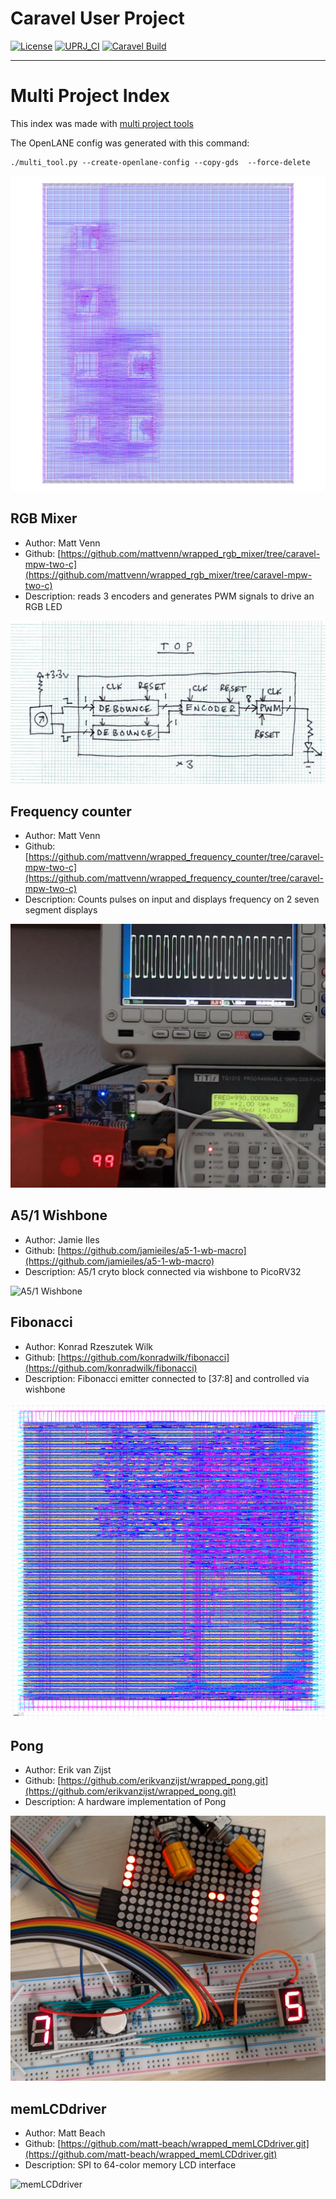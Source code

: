 # Caravel User Project

[![License](https://img.shields.io/badge/License-Apache%202.0-blue.svg)](https://opensource.org/licenses/Apache-2.0) [![UPRJ_CI](https://github.com/efabless/caravel_project_example/actions/workflows/user_project_ci.yml/badge.svg)](https://github.com/efabless/caravel_project_example/actions/workflows/user_project_ci.yml) [![Caravel Build](https://github.com/efabless/caravel_project_example/actions/workflows/caravel_build.yml/badge.svg)](https://github.com/efabless/caravel_project_example/actions/workflows/caravel_build.yml)

---

# Multi Project Index

This index was made with [multi project tools](https://github.com/mattvenn/multi_project_tools)

The OpenLANE config was generated with this command:

    ./multi_tool.py --create-openlane-config --copy-gds  --force-delete

![multi macro](pics/multi_macro.png)

## RGB Mixer

* Author: Matt Venn
* Github: [https://github.com/mattvenn/wrapped_rgb_mixer/tree/caravel-mpw-two-c](https://github.com/mattvenn/wrapped_rgb_mixer/tree/caravel-mpw-two-c)
* Description: reads 3 encoders and generates PWM signals to drive an RGB LED

![RGB Mixer](pics/schematic.jpg)

## Frequency counter

* Author: Matt Venn
* Github: [https://github.com/mattvenn/wrapped_frequency_counter/tree/caravel-mpw-two-c](https://github.com/mattvenn/wrapped_frequency_counter/tree/caravel-mpw-two-c)
* Description: Counts pulses on input and displays frequency on 2  seven segment displays

![Frequency counter](pics/frequency_counter.png)

## A5/1 Wishbone

* Author: Jamie Iles
* Github: [https://github.com/jamieiles/a5-1-wb-macro](https://github.com/jamieiles/a5-1-wb-macro)
* Description: A5/1 cryto block connected via wishbone to PicoRV32

![A5/1 Wishbone](pics/a5macro.png)

## Fibonacci

* Author: Konrad Rzeszutek Wilk
* Github: [https://github.com/konradwilk/fibonacci](https://github.com/konradwilk/fibonacci)
* Description: Fibonacci emitter connected to [37:8] and controlled via wishbone

![Fibonacci](pics/wrapper_fibonacci.gds.png)

## Pong

* Author: Erik van Zijst
* Github: [https://github.com/erikvanzijst/wrapped_pong.git](https://github.com/erikvanzijst/wrapped_pong.git)
* Description: A hardware implementation of Pong

![Pong](pics/pong.jpg)

## memLCDdriver

* Author: Matt Beach
* Github: [https://github.com/matt-beach/wrapped_memLCDdriver.git](https://github.com/matt-beach/wrapped_memLCDdriver.git)
* Description: SPI to 64-color memory LCD interface

![memLCDdriver](pics/empty.png)

